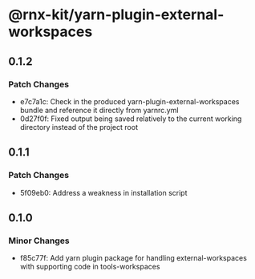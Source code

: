 # @rnx-kit/yarn-plugin-external-workspaces

## 0.1.2

### Patch Changes

- e7c7a1c: Check in the produced yarn-plugin-external-workspaces bundle and
  reference it directly from yarnrc.yml
- 0d27f0f: Fixed output being saved relatively to the current working directory
  instead of the project root

## 0.1.1

### Patch Changes

- 5f09eb0: Address a weakness in installation script

## 0.1.0

### Minor Changes

- f85c77f: Add yarn plugin package for handling external-workspaces with
  supporting code in tools-workspaces
